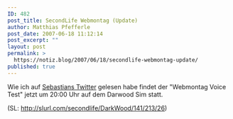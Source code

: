 ```yaml
---
ID: 482
post_title: SecondLife Webmontag (Update)
author: Matthias Pfefferle
post_date: 2007-06-18 11:12:14
post_excerpt: ""
layout: post
permalink: >
  https://notiz.blog/2007/06/18/secondlife-webmontag-update/
published: true
---
```

Wie ich auf <a href="http://twitter.com/pixelsebi/statuses/109430202">Sebastians Twitter</a> gelesen habe findet der "Webmontag Voice Test" jetzt um 20:00 Uhr auf dem Darwood Sim statt.

(SL: <a href="http://slurl.com/secondlife/DarkWood/141/213/26">http://slurl.com/secondlife/DarkWood/141/213/26</a>)